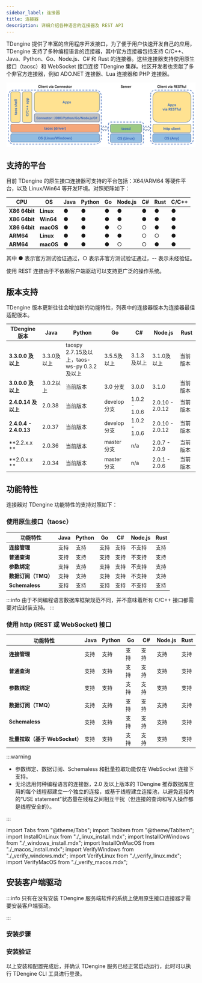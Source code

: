 ```yaml
---
sidebar_label: 连接器
title: 连接器
description: 详细介绍各种语言的连接器及 REST API
---
```


TDengine 提供了丰富的应用程序开发接口，为了便于用户快速开发自己的应用，TDengine 支持了多种编程语言的连接器，其中官方连接器包括支持 C/C++、Java、Python、Go、Node.js、C# 和 Rust 的连接器。这些连接器支持使用原生接口（taosc）和 WebSocket 接口连接 TDengine 集群。社区开发者也贡献了多个非官方连接器，例如 ADO.NET 连接器、Lua 连接器和 PHP 连接器。

![TDengine Database connector architecture](./connector.webp)

## 支持的平台

目前 TDengine 的原生接口连接器可支持的平台包括：X64/ARM64 等硬件平台，以及 Linux/Win64 等开发环境。对照矩阵如下：

| **CPU**       | **OS**    | **Java** | **Python** | **Go** | **Node.js** | **C#** | **Rust** | C/C++ |
|---------------|-----------|----------|------------|--------|-------------|--------|----------|-------|
| **X86 64bit** | **Linux** | ●        | ●          | ●      | ●           | ●      | ●        | ●     |
| **X86 64bit** | **Win64** | ●        | ●          | ●      | ●           | ●      | ●        | ●     |
| **X86 64bit** | **macOS** | ●        | ●          | ●      | ○           | ○      | ●        | ●     |
| **ARM64**     | **Linux** | ●        | ●          | ●      | ●           | ○      | ○        | ●     |
| **ARM64**     | **macOS** | ●        | ●          | ●      | ○           | ○      | ●        | ●     |

其中 ● 表示官方测试验证通过，○ 表示非官方测试验证通过，-- 表示未经验证。

使用 REST 连接由于不依赖客户端驱动可以支持更广泛的操作系统。

## 版本支持

TDengine 版本更新往往会增加新的功能特性，列表中的连接器版本为连接器最佳适配版本。

| **TDengine 版本**        | **Java** | **Python**                           | **Go**     | **C#**        | **Node.js**     | **Rust** |
|------------------------|----------|--------------------------------------|------------|---------------|-----------------|----------|
| **3.3.0.0 及以上**        | 3.3.0及以上 | taospy 2.7.15及以上，taos-ws-py 0.3.2及以上 | 3.5.5及以上   | 3.1.3及以上      | 3.1.0及以上        | 当前版本     |
| **3.0.0.0 及以上**        | 3.0.2以上  | 当前版本                                 | 3.0 分支     | 3.0.0         | 3.1.0           | 当前版本     |
| **2.4.0.14 及以上**       | 2.0.38   | 当前版本                                 | develop 分支 | 1.0.2 - 1.0.6 | 2.0.10 - 2.0.12 | 当前版本     |
| **2.4.0.4 - 2.4.0.13** | 2.0.37   | 当前版本                                 | develop 分支 | 1.0.2 - 1.0.6 | 2.0.10 - 2.0.12 | 当前版本     |
| **2.2.x.x **           | 2.0.36   | 当前版本                                 | master 分支  | n/a           | 2.0.7 - 2.0.9   | 当前版本     |
| **2.0.x.x **           | 2.0.34   | 当前版本                                 | master 分支  | n/a           | 2.0.1 - 2.0.6   | 当前版本     |

## 功能特性

连接器对 TDengine 功能特性的支持对照如下：

### 使用原生接口（taosc）

| **功能特性**       | **Java** | **Python** | **Go** | **C#** | **Node.js** | **Rust** |
|----------------|----------|------------|--------|--------|-------------|----------|
| **连接管理**       | 支持       | 支持         | 支持     | 支持     | 不支持         | 支持       |
| **普通查询**       | 支持       | 支持         | 支持     | 支持     | 不支持         | 支持       |
| **参数绑定**       | 支持       | 支持         | 支持     | 支持     | 不支持         | 支持       |
| **数据订阅（TMQ）**  | 支持       | 支持         | 支持     | 支持     | 不支持         | 支持       |
| **Schemaless** | 支持       | 支持         | 支持     | 支持     | 不支持         | 支持       |

:::info
由于不同编程语言数据库框架规范不同，并不意味着所有 C/C++ 接口都需要对应封装支持。
:::

### 使用 http (REST 或 WebSocket) 接口

| **功能特性**               | **Java** | **Python** | **Go** | **C#** | **Node.js** | **Rust** |
|------------------------|----------|------------|--------|--------|-------------|----------|
| **连接管理**               | 支持       | 支持         | 支持     | 支持     | 支持          | 支持       |
| **普通查询**               | 支持       | 支持         | 支持     | 支持     | 支持          | 支持       |
| **参数绑定**               | 支持       | 支持         | 支持     | 支持     | 支持          | 支持       |
| **数据订阅（TMQ）**          | 支持       | 支持         | 支持     | 支持     | 支持          | 支持       |
| **Schemaless**         | 支持       | 支持         | 支持     | 支持     | 支持          | 支持       |
| **批量拉取（基于 WebSocket）** | 支持       | 支持         | 支持     | 支持     | 支持          | 支持       |

:::warning

- 参数绑定、数据订阅、Schemaless 和批量拉取功能仅在 WebSocket 连接下支持。
- 无论选用何种编程语言的连接器，2.0 及以上版本的 TDengine 推荐数据库应用的每个线程都建立一个独立的连接，或基于线程建立连接池，以避免连接内的“USE statement”状态量在线程之间相互干扰（但连接的查询和写入操作都是线程安全的）。

:::

import Tabs from "@theme/Tabs";
import TabItem from "@theme/TabItem";
import InstallOnLinux from "./_linux_install.mdx";
import InstallOnWindows from "./_windows_install.mdx";
import InstallOnMacOS from "./_macos_install.mdx";
import VerifyWindows from "./_verify_windows.mdx";
import VerifyLinux from "./_verify_linux.mdx";
import VerifyMacOS from "./_verify_macos.mdx";

## 安装客户端驱动

:::info
只有在没有安装 TDengine 服务端软件的系统上使用原生接口连接器才需要安装客户端驱动。

:::

### 安装步骤

<Tabs defaultValue="linux" groupId="os">
  <TabItem value="linux" label="Linux">
    <InstallOnLinux />
  </TabItem>
  <TabItem value="windows" label="Windows">
    <InstallOnWindows />
  </TabItem>
  <TabItem value="macos" label="MacOS">
    <InstallOnMacOS />
  </TabItem>
</Tabs>

### 安装验证

以上安装和配置完成后，并确认 TDengine 服务已经正常启动运行，此时可以执行 TDengine CLI 工具进行登录。

<Tabs defaultValue="linux" groupId="os">
  <TabItem value="linux" label="Linux">
    <VerifyLinux />
  </TabItem>
  <TabItem value="windows" label="Windows">
    <VerifyWindows />
  </TabItem>
  <TabItem value="macos" label="MacOS">
    <VerifyMacOS />
  </TabItem>
</Tabs>

